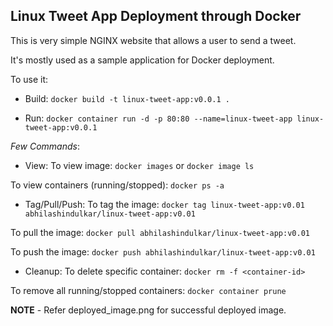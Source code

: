 ## Linux Tweet App Deployment through Docker

This is very simple NGINX website that allows a user to send a tweet. 

It's mostly used as a sample application for Docker deployment. 

To use it:

* Build:
`docker build -t linux-tweet-app:v0.0.1 .`

* Run:
`docker container run -d -p 80:80 --name=linux-tweet-app linux-tweet-app:v0.0.1`

*Few Commands*:

* View:
To view image: `docker images` or `docker image ls`

To view containers (running/stopped): `docker ps -a`

* Tag/Pull/Push:
To tag the image: `docker tag linux-tweet-app:v0.01 abhilashindulkar/linux-tweet-app:v0.01`

To pull the image: `docker pull abhilashindulkar/linux-tweet-app:v0.01`

To push the image: `docker push abhilashindulkar/linux-tweet-app:v0.01`

* Cleanup:
To delete specific container: `docker rm -f <container-id>`

To remove all running/stopped containers: `docker container prune`

__NOTE__ - Refer deployed_image.png for successful deployed image.
